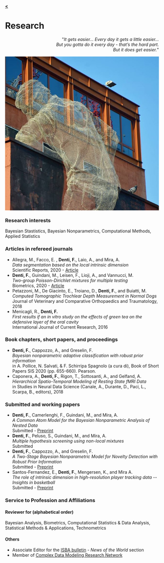 [**<**](/index)

# Research

<div style="text-align: right"> <p>&quot;<em>It gets easier... Every day it gets a little easier...<br>But you gotta do it every day - that’s the hard part.<br>But it does get easier.</em>&quot;</p>
</div>

<img align="center" src="images/tres4.jpg?raw=true"/>

### Research interests

Bayesian Stastistics, Bayesian Nonparametrics, Computational Methods, Applied Statistics 

### Articles in refereed journals
* Allegra, M., Facco, E.  , **Denti, F.**, Laio, A., and Mira, A.  
*Data segmentation based on the local intrinsic dimension*  
Scientific Reports, 2020 - [Article](https://www.nature.com/articles/s41598-020-72222-0)
* **Denti, F.**, Guindani, M., Leisen, F., Lioji, A., and Vannucci, M.  
*Two-group Poisson-Dirichlet mixtures for multiple testing*  
Biometrics, 2020 - [Article](https://onlinelibrary.wiley.com/doi/10.1111/biom.13314)
* Petazzoni, M., De Giacinto, E., Troiano, D., **Denti, F.**, and Buiatti, M.  
*Computed Tomographic Trochlear Depth Measurement in Normal Dogs*  
Journal of Veterinary and Comparative Orthopaedics and Traumatology, 2018
*  Menicagli, R., **Denti, F.**  
*First results if an in vitro study on the effects of green tea on the defensive layer of the oral cavity*  
International Journal of Current Research, 2016  


### Book chapters, short papers, and proceedings
* **Denti, F.**, Cappozzo, A., and Greselin, F.    
*Bayesian nonparametric adaptive classification with robust prior information*  
in A. Pollice, N. Salvati, & F. Schirripa Spagnolo (a cura di), Book of Short Papers SIS 2020 (pp. 655-660). Pearson.
* Caponera, A., **Denti, F.**, Rigon, T., Sottosanti, A., and Gelfand, A.  
*Hierarchical Spatio-Temporal Modeling of Resting State fMRI Data*  
in Studies in Neural Data Science (Canale, A., Durante, D., Paci, L., Scarpa, B., editors), 2018

### Submitted and working papers
<!---*  **Denti, F.**, Guindani, M., and Shahbaba, B.   -->
<!---*Mixture model as shrinkage prior: the Variance Variable Selectors*  -->
<!---Submitted  -->
*  **Denti, F.**, Camerlenghi, F., Guindani, M., and Mira, A.  
*A Common Atom Model for the Bayesian Nonparametric Analysis of Nested Data*  
Submitted - [Preprint](https://arxiv.org/abs/2008.07077)
*  **Denti, F.**, Peluso, S., Guindani, M., and Mira, A.  
*Multiple hypothesis screening using non-local mixtures*  
Submitted  
*  **Denti, F.**, Cappozzo, A., and Greselin, F.  
*A Two-Stage Bayesian Nonparametric Model for Novelty Detection with Robust Prior Information*  
Submitted - [Preprint](https://arxiv.org/abs/2006.09012)
* Santos-Fernandez, E., **Denti, F.**, Mengersen, K., and Mira A.  
*The role of intrinsic dimension in high-resolution player tracking data -- Insights in basketball*  
Submitted - [Preprint](https://arxiv.org/abs/2002.04148)

### Service to Profession and Affiliations

#### Reviewer for (alphabetical order)
 Bayesian Analysis, Biometrics, Computational Statistics & Data Analysis, Statistical Methods & Applications, Technometrics  

#### Others
+ Associate Editor for the [ISBA bulletin](https://bayesian.org/resources/bulletin/) - *News of the World* section
+ Member of [Complex Data Modeling Research Network](https://midas.mat.uc.cl/network/)
